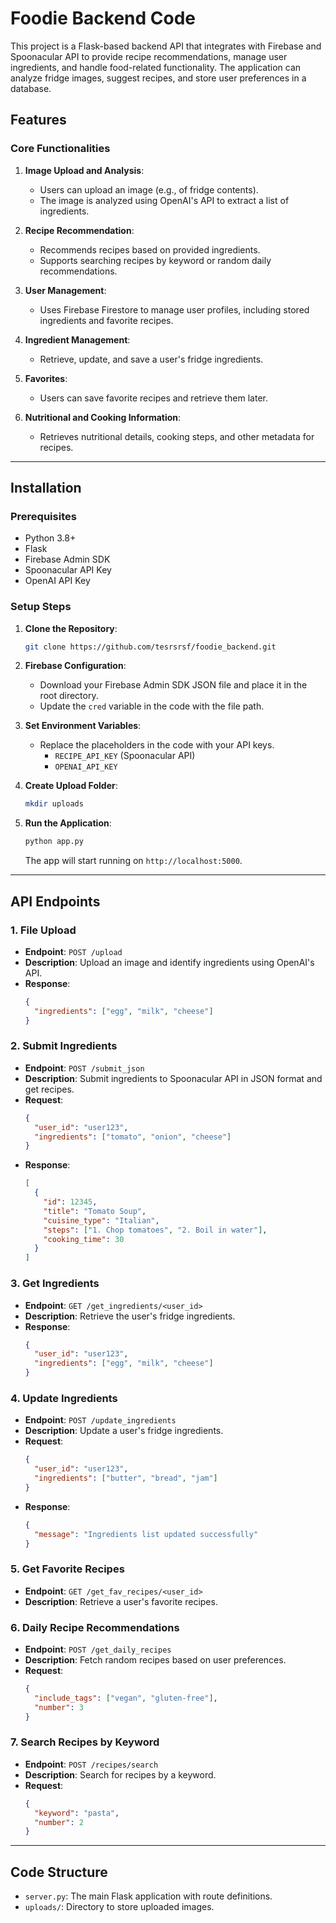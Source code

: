 # Foodie Backend Code

This project is a Flask-based backend API that integrates with Firebase and Spoonacular API to provide recipe recommendations, manage user ingredients, and handle food-related functionality. The application can analyze fridge images, suggest recipes, and store user preferences in a database.

## Features

### Core Functionalities

1. **Image Upload and Analysis**:
   - Users can upload an image (e.g., of fridge contents).
   - The image is analyzed using OpenAI's API to extract a list of ingredients.

2. **Recipe Recommendation**:
   - Recommends recipes based on provided ingredients.
   - Supports searching recipes by keyword or random daily recommendations.

3. **User Management**:
   - Uses Firebase Firestore to manage user profiles, including stored ingredients and favorite recipes.

4. **Ingredient Management**:
   - Retrieve, update, and save a user's fridge ingredients.

5. **Favorites**:
   - Users can save favorite recipes and retrieve them later.

6. **Nutritional and Cooking Information**:
   - Retrieves nutritional details, cooking steps, and other metadata for recipes.

---

## Installation

### Prerequisites
- Python 3.8+
- Flask
- Firebase Admin SDK
- Spoonacular API Key
- OpenAI API Key

### Setup Steps

1. **Clone the Repository**:
   ```bash
   git clone https://github.com/tesrsrsf/foodie_backend.git
   ```

2. **Firebase Configuration**:
   - Download your Firebase Admin SDK JSON file and place it in the root directory.
   - Update the `cred` variable in the code with the file path.

3. **Set Environment Variables**:
   - Replace the placeholders in the code with your API keys.
     - `RECIPE_API_KEY` (Spoonacular API)
     - `OPENAI_API_KEY`

4. **Create Upload Folder**:
   ```bash
   mkdir uploads
   ```

5. **Run the Application**:
   ```bash
   python app.py
   ```

   The app will start running on `http://localhost:5000`.

---

## API Endpoints

### 1. **File Upload**
   - **Endpoint**: `POST /upload`
   - **Description**: Upload an image and identify ingredients using OpenAI's API.
   - **Response**:
     ```json
     {
       "ingredients": ["egg", "milk", "cheese"]
     }
     ```

### 2. **Submit Ingredients**
   - **Endpoint**: `POST /submit_json`
   - **Description**: Submit ingredients to Spoonacular API in JSON format and get recipes.
   - **Request**:
     ```json
     {
       "user_id": "user123",
       "ingredients": ["tomato", "onion", "cheese"]
     }
     ```
   - **Response**:
     ```json
     [
       {
         "id": 12345,
         "title": "Tomato Soup",
         "cuisine_type": "Italian",
         "steps": ["1. Chop tomatoes", "2. Boil in water"],
         "cooking_time": 30
       }
     ]
     ```

### 3. **Get Ingredients**
   - **Endpoint**: `GET /get_ingredients/<user_id>`
   - **Description**: Retrieve the user's fridge ingredients.
   - **Response**:
     ```json
     {
       "user_id": "user123",
       "ingredients": ["egg", "milk", "cheese"]
     }
     ```

### 4. **Update Ingredients**
   - **Endpoint**: `POST /update_ingredients`
   - **Description**: Update a user's fridge ingredients.
   - **Request**:
     ```json
     {
       "user_id": "user123",
       "ingredients": ["butter", "bread", "jam"]
     }
     ```
   - **Response**:
     ```json
     {
       "message": "Ingredients list updated successfully"
     }
     ```

### 5. **Get Favorite Recipes**
   - **Endpoint**: `GET /get_fav_recipes/<user_id>`
   - **Description**: Retrieve a user's favorite recipes.

### 6. **Daily Recipe Recommendations**
   - **Endpoint**: `POST /get_daily_recipes`
   - **Description**: Fetch random recipes based on user preferences.
   - **Request**:
     ```json
     {
       "include_tags": ["vegan", "gluten-free"],
       "number": 3
     }
     ```

### 7. **Search Recipes by Keyword**
   - **Endpoint**: `POST /recipes/search`
   - **Description**: Search for recipes by a keyword.
   - **Request**:
     ```json
     {
       "keyword": "pasta",
       "number": 2
     }
     ```

---

## Code Structure

- `server.py`: The main Flask application with route definitions.
- `uploads/`: Directory to store uploaded images.

